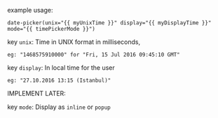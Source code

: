
example usage:

    date-picker(unix="{{ myUnixTime }}" display="{{ myDisplayTime }}" mode="{{ timePickerMode }}")

key `unix`: Time in UNIX format in milliseconds,

    eg: "1468575910000" for "Fri, 15 Jul 2016 09:45:10 GMT"

key `display`: In local time for the user

    eg: "27.10.2016 13:15 (Istanbul)"

IMPLEMENT LATER:

key `mode`: Display as `inline` or `popup`
